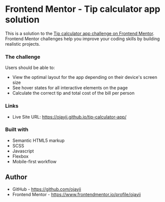 # Frontend Mentor - Tip calculator app solution

This is a solution to the [Tip calculator app challenge on Frontend Mentor](https://www.frontendmentor.io/challenges/tip-calculator-app-ugJNGbJUX). Frontend Mentor challenges help you improve your coding skills by building realistic projects.

### The challenge

Users should be able to:

- View the optimal layout for the app depending on their device's screen size
- See hover states for all interactive elements on the page
- Calculate the correct tip and total cost of the bill per person

### Links

- Live Site URL: https://ojayii.github.io/tip-calculator-app/

### Built with

- Semantic HTML5 markup
- SCSS
- Javascript 
- Flexbox
- Mobile-first workflow

## Author

- GitHub - https://github.com/ojayii
- Frontend Mentor - https://www.frontendmentor.io/profile/ojayii
